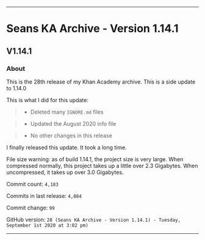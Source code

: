 
***

# Seans KA Archive - Version 1.14.1

## V1.14.1

### About

This is the 28th release of my Khan Academy archive. This is a side update to 1.14.0

This is what I did for this update:

> * Deleted many `IGNORE.md` files

> * Updated the August 2020 info file

> * No other changes in this release

I finally released this update. It took a long time.

File size warning: as of build 1.14.1, the project size is very large. When compressed normally, this project takes up a little over 2.3 Gigabytes. When uncompressed, it takes up over 3.0 Gigabytes.

Commit count: `4,183`

Commits in last release: `4,084`

Commit change: `99`

GitHub version: `28 (Seans KA Archive - Version 1.14.1) - Tuesday, September 1st 2020 at 3:02 pm)`

***
